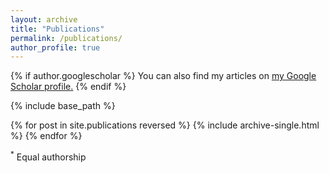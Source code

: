 ```yaml
---
layout: archive
title: "Publications"
permalink: /publications/
author_profile: true
---
```


<style> 
input {
  display: none;
  float:left;
}

.description {
  -webkit-transition: height 1s ease;
  max-height: 0;
  overflow: hidden;
}

input:checked + .description {
  max-height: 500px;
}
</style>

<script>
console.log('a')
</script>

{% if author.googlescholar %}
  You can also find my articles on <u><a href="{{author.googlescholar}}">my Google Scholar profile</a>.</u>
{% endif %}

{% include base_path %}

{% for post in site.publications reversed %}
  {% include archive-single.html %}
{% endfor %}

<sup>*</sup> Equal authorship